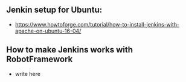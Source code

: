 ## Jenkin setup for Ubuntu:
* https://www.howtoforge.com/tutorial/how-to-install-jenkins-with-apache-on-ubuntu-16-04/

## How to make Jenkins works with RobotFramework
* write here
